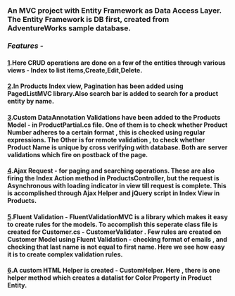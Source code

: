 ### An MVC project with Entity Framework as Data Access Layer. The Entity Framework is DB first, created from AdventureWorks sample database.<br/><br/>*Features -*
#### [1](https://github.com/VijayIyer/MVCPractice/blob/master/MVCPractice/Controllers/ProductsController.cs).Here CRUD operations are done on a few of the entities through various views - Index to list items,Create,Edit,Delete. 
#### [2](https://github.com/VijayIyer/MVCPractice/blob/master/MVCPractice/Views/Products/Index.cshtml).In Products Index view, Pagination has been added using PagedListMVC library.Also search bar is added to search for a product entity by name.
#### [3](https://github.com/VijayIyer/MVCPractice/blob/master/MVCPractice/ProductPartial.cs).Custom DataAnnotation Validations have been added to the Products Model  - in ProductPartial.cs file. One of them is to check whether Product Number adheres to a certain format , this is checked using regular expressions. The Other is for remote validation , to check whether Product Name is unique by cross verifying with database. Both are server validations which fire on postback of the page.
#### [4](https://github.com/VijayIyer/MVCPractice/blob/master/MVCPractice/Views/Products/ProductsTable.cshtml).Ajax Request - for paging and searching operations. These are also firing the Index Action method in ProductsController, but the request is Asynchronous with loading indicator in view till request is complete. This is accomplished through Ajax Helper and jQuery script in Index View in Products.
#### [5](https://github.com/VijayIyer/MVCPractice/blob/master/MVCPractice/CustomerValidator.cs).Fluent Validation - FluentValidationMVC is a library which makes it easy to create rules for the models. To accomplish this seperate class file is created for Customer.cs - CustomerValidator . Few rules are created on Customer Model using Fluent Validation - checking format of emails , and checking that last name is not equal to first name. Here we see how easy it is to create complex validation rules.
#### [6](https://github.com/VijayIyer/MVCPractice/blob/master/MVCPractice/CustomHelpers/CustomHelpers.cs).A custom HTML Helper is created - CustomHelper. Here , there is one helper method which creates a datalist for Color Property in Product Entity.
